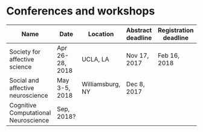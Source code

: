 # Conferences and workshops

| Name | Date | Location | Abstract deadline | Registration deadline | 
| - | - | - | - | - |
| Society for affective science | Apr 26-28, 2018 | UCLA, LA | Nov 17, 2017 | Feb 16, 2018 |
| Social and affective neuroscience | May 3-5, 2018 | Williamsburg, NY | Dec 8, 2017 | |
| Cognitive Computational Neuroscience | Sep, 2018? | | | |
